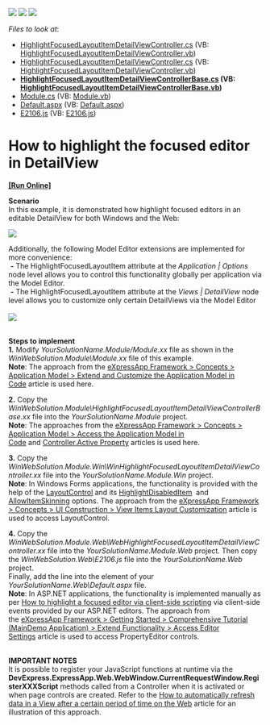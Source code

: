 <!-- default badges list -->
![](https://img.shields.io/endpoint?url=https://codecentral.devexpress.com/api/v1/VersionRange/128590916/12.2.4%2B)
[![](https://img.shields.io/badge/Open_in_DevExpress_Support_Center-FF7200?style=flat-square&logo=DevExpress&logoColor=white)](https://supportcenter.devexpress.com/ticket/details/E2106)
[![](https://img.shields.io/badge/📖_How_to_use_DevExpress_Examples-e9f6fc?style=flat-square)](https://docs.devexpress.com/GeneralInformation/403183)
<!-- default badges end -->
<!-- default file list -->
*Files to look at*:

* [HighlightFocusedLayoutItemDetailViewController.cs](./CS/WinWebSolution.Module.Web/HighlightFocusedLayoutItemDetailViewController.cs) (VB: [HighlightFocusedLayoutItemDetailViewController.vb](./VB/WinWebSolution.Module.Web/HighlightFocusedLayoutItemDetailViewController.vb))
* [HighlightFocusedLayoutItemDetailViewController.cs](./CS/WinWebSolution.Module.Win/HighlightFocusedLayoutItemDetailViewController.cs) (VB: [HighlightFocusedLayoutItemDetailViewController.vb](./VB/WinWebSolution.Module.Win/HighlightFocusedLayoutItemDetailViewController.vb))
* **[HighlightFocusedLayoutItemDetailViewControllerBase.cs](./CS/WinWebSolution.Module/HighlightFocusedLayoutItemDetailViewControllerBase.cs) (VB: [HighlightFocusedLayoutItemDetailViewControllerBase.vb](./VB/WinWebSolution.Module/HighlightFocusedLayoutItemDetailViewControllerBase.vb))**
* [Module.cs](./CS/WinWebSolution.Module/Module.cs) (VB: [Module.vb](./VB/WinWebSolution.Module/Module.vb))
* [Default.aspx](./CS/WinWebSolution.Web/Default.aspx) (VB: [Default.aspx](./VB/WinWebSolution.Web/Default.aspx))
* [E2106.js](./CS/WinWebSolution.Web/E2106.js) (VB: [E2106.js](./VB/WinWebSolution.Web/E2106.js))
<!-- default file list end -->
# How to highlight the focused editor in DetailView
<!-- run online -->
**[[Run Online]](https://codecentral.devexpress.com/e2106)**
<!-- run online end -->


<p><strong>S</strong><strong>cenario</strong><br> In this example, it is demonstrated how highlight focused editors in an editable DetailView for both Windows and the Web:</p>
<p><img src="https://raw.githubusercontent.com/DevExpress-Examples/how-to-highlight-the-focused-editor-in-detailview-e2106/12.2.4+/media/5761ad73-6ab5-4484-8597-32540efc47bd.png"></p>
<p>Additionally, the following Model Editor extensions are implemented for more convenience:<br> <strong>-</strong> The HighlightFocusedLayoutItem attribute at the <em>Application | Options</em> node level allows you to control this functionality globally per application via the Model Editor.<br> <strong>-</strong> The HighlightFocusedLayoutItem attribute at the <em>Views | </em><em>DetailView</em> node level allows you to customize only certain DetailViews via the Model Editor<br><br><img src="https://raw.githubusercontent.com/DevExpress-Examples/how-to-highlight-the-focused-editor-in-detailview-e2106/12.2.4+/media/0de2f666-0487-11e5-80bf-00155d62480c.png"><br><br></p>
<p><strong>Steps to </strong><strong>implement</strong><strong><br> </strong><strong>1.</strong> Modify <em>YourSolutionName.Module/Module.xx</em> file as shown in the <em>WinWebSolution.Module\Module.xx</em> file of this example.<br><strong>Note</strong>: The approach from the <a href="https://documentation.devexpress.com/#eXpressAppFramework/CustomDocument113169">eXpressApp Framework > Concepts > Application Model > Extend and Customize the Application Model in Code</a> article is used here.</p>
<p><strong>2.</strong> Copy the <em>WinWebSolution.Module\HighlightFocusedLayoutItemDetailViewControllerBase.xx</em> file into the <em>YourSolutionName.Module</em> project.<br><strong>Note</strong>: The approaches from the <a href="https://documentation.devexpress.com/#eXpressAppFramework/CustomDocument112810">eXpressApp Framework > Concepts > Application Model > Access the Application Model in Code</a> and <a href="https://documentation.devexpress.com/#eXpressAppFramework/DevExpressExpressAppController_Activetopic">Controller.Active Property</a> articles is used here.</p>
<p><strong>3.</strong> Copy the <em>WinWebSolution.Module.Win\WinHighlightFocusedLayoutItemDetailViewController.xx</em> file into the <em>YourSolutionName.Module.Win</em> project. <br><strong>Note</strong>: In Windows Forms applications, the functionality is provided with the help of the <u><a href="http://documentation.devexpress.com/#WindowsForms/CustomDocument7874">LayoutControl</a></u> and its <a href="https://documentation.devexpress.com/WindowsForms/DevExpressXtraLayoutOptionsView_HighlightDisabledItemtopic.aspx">HighlightDisabledItem</a>  and <a href="https://documentation.devexpress.com/WindowsForms/DevExpressXtraLayoutOptionsView_AllowItemSkinningtopic.aspx">AllowItemSkinning</a> options. The approach from the <a href="https://documentation.devexpress.com/#eXpressAppFramework/CustomDocument112817">eXpressApp Framework > Concepts > UI Construction > View Items Layout Customization</a> article is used to access LayoutControl.</p>
<p><strong>4.</strong> Copy the <em>WinWebSolution.Module.Web\WebHighlightFocusedLayoutItemDetailViewController.xx</em> file into the <em>YourSolutionName.Module.Web</em> project. Then copy the <em>WinWebSolution.Web\E2106.js</em> file into the <em>YourSolutionName.Web</em> project.<br>Finally, add the <em><script type="text/javascript" src="E2106.js"></script></em> line into the <em><head></em> element of your <em>YourSolutionName.Web\Default.aspx</em> file.<br><strong>Note</strong>: In ASP.NET applications, the functionality is implemented manually as per <a href="https://www.devexpress.com/Support/Center/p/E1800">How to highlight a focused editor via client-side scripting</a> via client-side events provided by our ASP.NET editors. The approach from the <a href="https://documentation.devexpress.com/#Xaf/CustomDocument2729">eXpressApp Framework > Getting Started > Comprehensive Tutorial (MainDemo Application) > Extend Functionality > Access Editor Settings</a> article is used to access PropertyEditor controls.</p>
<p><br> <strong>IMPORTAN</strong><strong>T NOTES</strong><br> It is possible to register your JavaScript functions at runtime via the <strong>DevExpress.ExpressApp.Web.WebWindow.CurrentRequestWindow.RegisterXXXScript</strong> methods called from a Controller when it is activated or when page controls are created. Refer to the <a href="https://www.devexpress.com/Support/Center/p/KA18958">How to automatically refresh data in a View after a certain period of time on the Web</a> article for an illustration of this approach.</p>

<br/>


